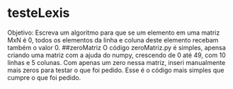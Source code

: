# testeLexis
Objetivo: Escreva um algoritmo para que se um elemento em uma matriz MxN é 0, todos os elementos da linha e coluna deste elemento recebam também o valor 0.
##zeroMatriz
O código zeroMatriz.py é simples, apensa criando uma matriz com a ajuda do numpy, crescendo de 0 até 49, com 10 linhas e 5 colunas. 
Com apenas um zero nessa matriz, inseri manualmente mais zeros para testar o que foi pedido. Esse é o código mais simples que cumpre o que foi pedido.
